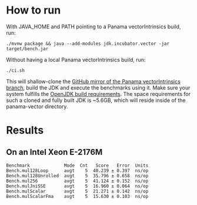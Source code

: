 # How to run

With JAVA_HOME and PATH pointing to a Panama vectorIntrinsics build, run:

```
./mvnw package && java --add-modules jdk.incubator.vector -jar target/bench.jar
```

Without having a local Panama vectorIntrinsics build, run:
```
./ci.sh
```
This will shallow-clone the [GitHub mirror of the Panama vectorIntrinsics branch](https://github.com/openjdk/panama-vector/tree/vectorIntrinsics), build the JDK and execute the benchmarks using it. Make sure your system fulfills the [OpenJDK build requirements](https://github.com/openjdk/panama-vector/blob/vectorIntrinsics/doc/building.md).
The space requirements for such a cloned and fully built JDK is ~5.6GB, which will reside inside of the panama-vector directory.

# Results

## On an Intel Xeon E-2176M

```
Benchmark             Mode  Cnt   Score   Error  Units
Bench.mul128Loop      avgt    5  40.239 ± 0.397  ns/op
Bench.mul128Unrolled  avgt    5  35.796 ± 0.658  ns/op
Bench.mul256          avgt    5  41.124 ± 0.152  ns/op
Bench.mulJniSSE       avgt    5  16.960 ± 0.064  ns/op
Bench.mulScalar       avgt    5  21.271 ± 0.142  ns/op
Bench.mulScalarFma    avgt    5  15.630 ± 0.103  ns/op
```

